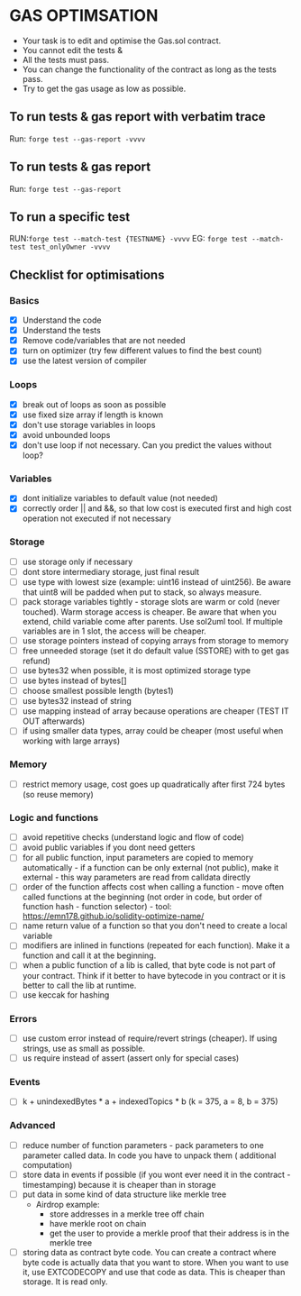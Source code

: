 # GAS OPTIMSATION

- Your task is to edit and optimise the Gas.sol contract.
- You cannot edit the tests &
- All the tests must pass.
- You can change the functionality of the contract as long as the tests pass.
- Try to get the gas usage as low as possible.

## To run tests & gas report with verbatim trace

Run: `forge test --gas-report -vvvv`

## To run tests & gas report

Run: `forge test --gas-report`

## To run a specific test

RUN:`forge test --match-test {TESTNAME} -vvvv`
EG: `forge test --match-test test_onlyOwner -vvvv`

## Checklist for optimisations

### Basics

- [x] Understand the code
- [x] Understand the tests
- [x] Remove code/variables that are not needed
- [x] turn on optimizer (try few different values to find the best count)
- [x] use the latest version of compiler

### Loops

- [x] break out of loops as soon as possible
- [x] use fixed size array if length is known
- [x] don't use storage variables in loops
- [x] avoid unbounded loops
- [x] don't use loop if not necessary. Can you predict the values without loop?

### Variables

- [x] dont initialize variables to default value (not needed)
- [x] correctly order || and &&, so that low cost is executed first and high cost operation not executed if not
  necessary

### Storage

- [ ] use storage only if necessary
- [ ] dont store intermediary storage, just final result
- [ ] use type with lowest size (example: uint16 instead of uint256). Be aware that uint8 will be padded when put to
  stack, so always measure.
- [ ] pack storage variables tightly - storage slots are warm or cold (never touched). Warm storage access is cheaper.
  Be aware that when you extend, child variable come after parents. Use sol2uml tool.
  If multiple variables are in 1 slot, the access will be cheaper.
- [ ] use storage pointers instead of copying arrays from storage to memory
- [ ] free unneeded storage (set it do default value (SSTORE) with to get gas refund)
- [ ] use bytes32 when possible, it is most optimized storage type
- [ ] use bytes instead of bytes[]
- [ ] choose smallest possible length (bytes1)
- [ ] use bytes32 instead of string
- [ ] use mapping instead of array because operations are cheaper (TEST IT OUT afterwards)
- [ ] if using smaller data types, array could be cheaper (most useful when working with large arrays)

### Memory

- [ ] restrict memory usage, cost goes up quadratically after first 724 bytes (so reuse memory)

### Logic and functions

- [ ] avoid repetitive checks (understand logic and flow of code)
- [ ] avoid public variables if you dont need getters
- [ ] for all public function, input parameters are copied to memory automatically - if a function can be only
  external (not public), make it external - this way parameters are read from calldata directly
- [ ] order of the function affects cost when calling a function - move often called functions at the beginning (not
  order in code, but order of function hash - function selector) -
  tool: https://emn178.github.io/solidity-optimize-name/
- [ ] name return value of a function so that you don't need to create a local variable
- [ ] modifiers are inlined in functions (repeated for each function). Make it a function and call it at the
  beginning.
- [ ] when a public function of a lib is called, that byte code is not part of your contract. Think if it better to have
  bytecode in you contract or it is better to call the lib at runtime.
- [ ] use keccak for hashing

### Errors

- [ ] use custom error instead of require/revert strings (cheaper). If using strings, use as small as possible.
- [ ] us require instead of assert (assert only for special cases)

### Events

- [ ] k + unindexedBytes * a + indexedTopics * b  (k = 375, a = 8, b = 375)

### Advanced
- [ ] reduce number of function parameters - pack parameters to one parameter called data. In code you have to unpack them (
  additional computation)
- [ ] store data in events if possible (if you wont ever need it in the contract - timestamping) because it is cheaper
  than
  in storage
- [ ] put data in some kind of data structure like merkle tree
    - Airdrop example:
        * store addresses in a merkle tree off chain
        * have merkle root on chain
        * get the user to provide a merkle proof that their address is in the merkle tree
- [ ] storing data as contract byte code. You can create a contract where byte code is actually data that you want to
  store. When you want to use it, use EXTCODECOPY and use that code as data. This is cheaper than storage. It is read
  only.
